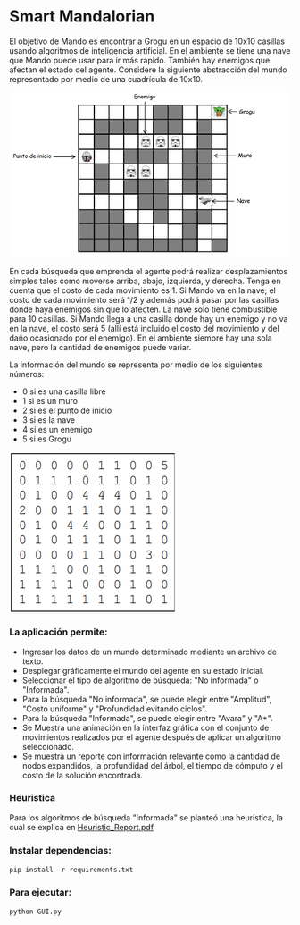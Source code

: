# Smart Mandalorian

 El objetivo de Mando es encontrar a Grogu en un espacio de 10x10 
casillas usando algoritmos de inteligencia artificial. En el ambiente se tiene una nave que Mando 
puede usar para ir más rápido. También hay enemigos que afectan el estado del agente. 
Considere la siguiente abstracción del mundo representado por medio de una cuadrícula de 
10x10. 

![Doc image](images/example.png)

En cada búsqueda que emprenda el agente podrá realizar desplazamientos simples tales como 
moverse arriba, abajo, izquierda, y derecha. Tenga en cuenta que el costo de cada movimiento 
es 1. Si Mando va en la nave, el costo de cada movimiento será 1/2 y además podrá pasar por las 
casillas donde haya enemigos sin que lo afecten. La nave solo tiene combustible para 10 casillas. 
Si Mando llega a una casilla donde hay un enemigo y no va en la nave, el costo será 5 (allí está 
incluido el costo del movimiento y del daño ocasionado por el enemigo). En el ambiente siempre 
hay una sola nave, pero la cantidad de enemigos puede variar.

La información del mundo se representa por medio de los siguientes números: 

- 0 si es una casilla libre 
- 1 si es un muro
- 2 si es el punto de inicio
- 3 si es la nave 
- 4 si es un enemigo
- 5 si es Grogu

![Doc image](images/matrix_example.png)

### La aplicación permite:

- Ingresar los datos de un mundo determinado mediante un archivo de texto.
- Desplegar gráficamente el mundo del agente en su estado inicial.
- Seleccionar el tipo de algoritmo de búsqueda: "No informada" o "Informada".
- Para la búsqueda "No informada", se puede elegir entre "Amplitud", "Costo uniforme" y "Profundidad evitando ciclos".
- Para la búsqueda "Informada", se puede elegir entre "Avara" y "A*".
- Se Muestra una animación en la interfaz gráfica con el conjunto de movimientos realizados por el agente después de aplicar un algoritmo seleccionado.
- Se muestra un reporte con información relevante como la cantidad de nodos expandidos, la profundidad del árbol, el tiempo de cómputo y el costo de la solución encontrada.

### Heuristica

Para los algoritmos de búsqueda "Informada" se planteó una heurística, la cual se explica en [Heuristic_Report.pdf](Heuristic_Report.pdf)

### Instalar dependencias:
```shell
pip install -r requirements.txt

```

### Para ejecutar: 
```shell
python GUI.py

```

